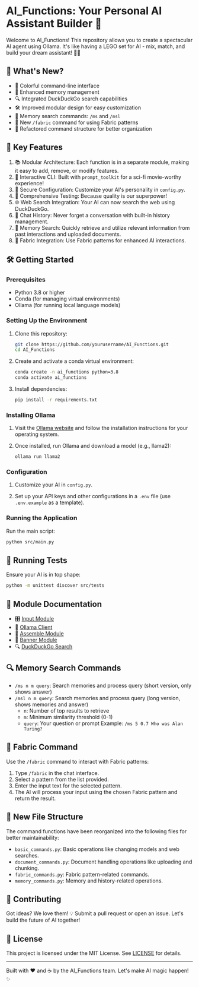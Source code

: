 # AI_Functions: Your Personal AI Assistant Builder 🤖

Welcome to AI_Functions! This repository allows you to create a spectacular AI agent using Ollama. It's like having a LEGO set for AI - mix, match, and build your dream assistant! 🧱✨

## 🚀 What's New?

- 🎨 Colorful command-line interface
- 🧠 Enhanced memory management
- 🔍 Integrated DuckDuckGo search capabilities
- 🛠️ Improved modular design for easy customization
- 🔎 Memory search commands: `/ms` and `/msl`
- 🧵 New `/fabric` command for using Fabric patterns
- 📂 Refactored command structure for better organization

## 🌟 Key Features

1. 📚 Modular Architecture: Each function is in a separate module, making it easy to add, remove, or modify features.
2. 💬 Interactive CLI: Built with `prompt_toolkit` for a sci-fi movie-worthy experience!
3. 🔐 Secure Configuration: Customize your AI's personality in `config.py`.
4. 🧪 Comprehensive Testing: Because quality is our superpower!
5. 🌐 Web Search Integration: Your AI can now search the web using DuckDuckGo.
6. 📜 Chat History: Never forget a conversation with built-in history management.
7. 🧠 Memory Search: Quickly retrieve and utilize relevant information from past interactions and uploaded documents.
8. 🧵 Fabric Integration: Use Fabric patterns for enhanced AI interactions.

## 🛠️ Getting Started

### Prerequisites

- Python 3.8 or higher
- Conda (for managing virtual environments)
- Ollama (for running local language models)

### Setting Up the Environment

1. Clone this repository:
   ```bash
   git clone https://github.com/yourusername/AI_Functions.git
   cd AI_Functions
   ```

2. Create and activate a conda virtual environment:
   ```bash
   conda create -n ai_functions python=3.8
   conda activate ai_functions
   ```

3. Install dependencies:
   ```bash
   pip install -r requirements.txt
   ```

### Installing Ollama

1. Visit the [Ollama website](https://ollama.com/) and follow the installation instructions for your operating system.

2. Once installed, run Ollama and download a model (e.g., llama2):
   ```bash
   ollama run llama2
   ```

### Configuration

1. Customize your AI in `config.py`.

2. Set up your API keys and other configurations in a `.env` file (use `.env.example` as a template).

### Running the Application

Run the main script:
```bash
python src/main.py
```

## 🧪 Running Tests

Ensure your AI is in top shape:

```bash
python -m unittest discover src/tests
```

## 📘 Module Documentation

- 🎛️ [Input Module](docs/input_module.md)
- 🤖 [Ollama Client](docs/ollama_client.md)
- 🧩 [Assemble Module](docs/assemble_module.md)
- 🎨 [Banner Module](docs/banner_module.md)
- 🔍 [DuckDuckGo Search](docs/ddg_search_module.md)

## 🔍 Memory Search Commands

- `/ms n m query`: Search memories and process query (short version, only shows answer)
- `/msl n m query`: Search memories and process query (long version, shows memories and answer)
  - `n`: Number of top results to retrieve
  - `m`: Minimum similarity threshold (0-1)
  - `query`: Your question or prompt
  Example: `/ms 5 0.7 Who was Alan Turing?`

## 🧵 Fabric Command

Use the `/fabric` command to interact with Fabric patterns:

1. Type `/fabric` in the chat interface.
2. Select a pattern from the list provided.
3. Enter the input text for the selected pattern.
4. The AI will process your input using the chosen Fabric pattern and return the result.

## 📂 New File Structure

The command functions have been reorganized into the following files for better maintainability:

- `basic_commands.py`: Basic operations like changing models and web searches.
- `document_commands.py`: Document handling operations like uploading and chunking.
- `fabric_commands.py`: Fabric pattern-related commands.
- `memory_commands.py`: Memory and history-related operations.

## 🤝 Contributing

Got ideas? We love them! 💡 Submit a pull request or open an issue. Let's build the future of AI together!

## 📜 License

This project is licensed under the MIT License. See [LICENSE](LICENSE) for details.

---

Built with ❤️ and ☕ by the AI_Functions team. Let's make AI magic happen! ✨
